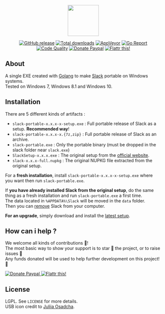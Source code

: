 <p align="center"><a href="https://github.com/crazy-max/slack-portable" target="_blank"><img width="100" src="https://github.com/crazy-max/slack-portable/blob/master/res/logo.png"></a></p>

<p align="center">
  <a href="https://github.com/crazy-max/slack-portable/releases/latest"><img src="https://img.shields.io/github/release/crazy-max/slack-portable.svg?style=flat-square" alt="GitHub release"></a>
  <a href="https://github.com/crazy-max/slack-portable/releases/latest"><img src="https://img.shields.io/github/downloads/crazy-max/slack-portable/total.svg?style=flat-square" alt="Total downloads"></a>
  <a href="https://ci.appveyor.com/project/crazy-max/slack-portable"><img src="https://img.shields.io/appveyor/ci/crazy-max/slack-portable.svg?style=flat-square" alt="AppVeyor"></a>
  <a href="https://goreportcard.com/report/github.com/crazy-max/slack-portable"><img src="https://goreportcard.com/badge/github.com/crazy-max/slack-portable?style=flat-square" alt="Go Report"></a>
  <a href="https://www.codacy.com/app/crazy-max/slack-portable"><img src="https://img.shields.io/codacy/grade/8beee2b3463842f6ad27da362666e75c.svg?style=flat-square" alt="Code Quality"></a>
  <a href="https://www.paypal.com/cgi-bin/webscr?cmd=_s-xclick&hosted_button_id=4Y9DDQ8LDLMTL"><img src="https://img.shields.io/badge/donate-paypal-blue.svg?style=flat-square" alt="Donate Paypal"></a>
  <a href="https://flattr.com/submit/auto?user_id=crazymax&url=https://github.com/crazy-max/slack-portable"><img src="https://img.shields.io/badge/flattr-this-green.svg?style=flat-square" alt="Flattr this!"></a>
</p>

## About

A single EXE created with [Golang](https://golang.org/) to make [Slack](https://slack.com) portable on Windows systems.<br />
Tested on Windows 7, Windows 8.1 and Windows 10.

## Installation

There are 5 different kinds of artifacts :

* `slack-portable-x.x.x-x-setup.exe` : Full portable release of Slack as a setup. **Recommended way**!
* `slack-portable-x.x.x-x.{7z,zip}` : Full portable release of Slack as an archive.
* `slack-portable.exe` : Only the portable binary (must be dropped in the slack folder near `slack.exe`)
* `SlackSetup-x.x.x.exe` : The original setup from the [official website](https://slack.com/downloads/windows).
* `slack-x.x.x-full.nupkg` : The original NUPKG file extracted from the original setup.

For a **fresh installation**, install `slack-portable-x.x.x-x-setup.exe` where you want then run `slack-portable.exe`.

If **you have already installed Slack from the original setup**, do the same thing as a fresh installation and run `slack-portable.exe` a first time.<br />
The data located in `%APPDATA%\Slack` will be moved in the `data` folder.<br />
Then you can [remove](https://support.microsoft.com/en-us/instantanswers/ce7ba88b-4e95-4354-b807-35732db36c4d/repair-or-remove-programs) Slack from your computer.

**For an upgrade**, simply download and install the [latest setup](https://github.com/crazy-max/slack-portable/releases/latest).

## How can i help ?

We welcome all kinds of contributions :raised_hands:!<br />
The most basic way to show your support is to star :star2: the project, or to raise issues :speech_balloon:<br />
Any funds donated will be used to help further development on this project! :gift_heart:

<p>
  <a href="https://www.paypal.com/cgi-bin/webscr?cmd=_s-xclick&hosted_button_id=4Y9DDQ8LDLMTL">
    <img src="https://github.com/crazy-max/slack-portable/blob/master/res/paypal.png" alt="Donate Paypal">
  </a>
  <a href="https://flattr.com/submit/auto?user_id=crazymax&url=https://github.com/crazy-max/slack-portable">
    <img src="https://github.com/crazy-max/slack-portable/blob/master/res/flattr.png" alt="Flattr this!">
  </a>
</p>

## License

LGPL. See `LICENSE` for more details.<br />
USB icon credit to [Juliia Osadcha](https://www.iconfinder.com/Juliia_Os).
